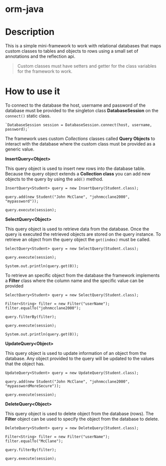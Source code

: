 # orm-java

# Description

This is a simple mini-framework to work with relational databases that maps
custom classes to tables and objects to rows using a small set of annotations 
and the reflection api. 

> Custom classes must have setters and getter for the class variables for the
framework to work.

# How to use it

To connect to the database the host, username and password of the database must
be provided to the singleton class __DatabaseSession__ on the `connect()` 
static class.

    `DatabaseSession session = DatabaseSession.connect(host, username, password);`

The framework uses custom _Collections_ classes called  __Query Objects__ to 
interact with the database where the custom class must be provided as a generic
value. 

__InsertQuery\<Object\>__

This query object is used to insert new rows into the database table. Because
the query object extends a __Collection class__ you can add new objects to 
the query by using the `add()` method.

    InsertQuery<Student> query = new InsertQuery(Student.class);
    
    query.add(new Student("John McClane", "johnmcclane2000", "mypassword"));

    query.execute(session);


__SelectQuery\<Object\>__

This query object is used to retrieve data from the database. Once the query is 
executed the retrieved objects are stored on the query instance. To retrieve 
an object from the query object the `get(index)` must be called.

    SelectQuery<Student> query = new SelectQuery(Student.class);

    query.execute(session);

    System.out.println(query.get(0));


To retrieve an specific object from the database the framework implements 
a __Filter__ class where the column name and the specific value can be provided

    
    SelectQuery<Student> query = new SelectQuery(Student.class);

    Filter<String> filter = new Filter("userName");
    filter.equalTo("johnmcclane2000");

    query.filterBy(filter);

    query.execute(session);

    System.out.println(query.get(0));


__UpdateQuery\<Object\>__

This query object is used to update information of an object from the database.
Any object provided to the query will be updated to the values that the object
has.

    UpdateQuery<Student> query = new UpdateQuery(Student.class);    

    query.add(new Student("John McClane", "johnmcclane2000", "mypasswordMoreSecure"));

    query.execute(session);


__DeleteQuery\<Object\>__

This query object is used to delete object from the database (rows). The __Filter__
object can be used to specify the object from the database to delete.

    DeleteQuery<Student> query = new DeleteQuery(Student.class);

    Filter<String> filter = new Filter("userName");
    filter.equalTo("McClane");

    query.filterBy(filter);

    query.execute(session);






